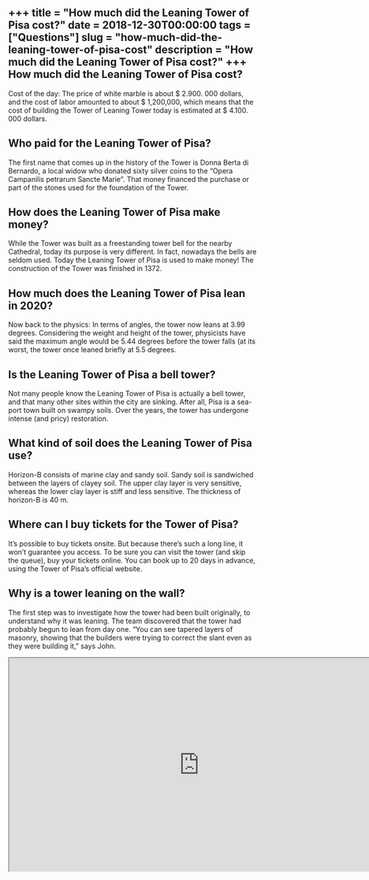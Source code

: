 +++
title = "How much did the Leaning Tower of Pisa cost?"
date = 2018-12-30T00:00:00
tags = ["Questions"]
slug = "how-much-did-the-leaning-tower-of-pisa-cost"
description = "How much did the Leaning Tower of Pisa cost?"
+++
How much did the Leaning Tower of Pisa cost?
--------------------------------------------

Cost of the day: The price of white marble is about $ 2.900. 000 dollars, and the cost of labor amounted to about $ 1,200,000, which means that the cost of building the Tower of Leaning Tower today is estimated at $ 4.100. 000 dollars.

Who paid for the Leaning Tower of Pisa?
---------------------------------------

The first name that comes up in the history of the Tower is Donna Berta di Bernardo, a local widow who donated sixty silver coins to the “Opera Campanilis petrarum Sancte Marie”. That money financed the purchase or part of the stones used for the foundation of the Tower.

How does the Leaning Tower of Pisa make money?
----------------------------------------------

While the Tower was built as a freestanding tower bell for the nearby Cathedral, today its purpose is very different. In fact, nowadays the bells are seldom used. Today the Leaning Tower of Pisa is used to make money! The construction of the Tower was finished in 1372.

How much does the Leaning Tower of Pisa lean in 2020?
-----------------------------------------------------

Now back to the physics: In terms of angles, the tower now leans at 3.99 degrees. Considering the weight and height of the tower, physicists have said the maximum angle would be 5.44 degrees before the tower falls (at its worst, the tower once leaned briefly at 5.5 degrees.

Is the Leaning Tower of Pisa a bell tower?
------------------------------------------

Not many people know the Leaning Tower of Pisa is actually a bell tower, and that many other sites within the city are sinking. After all, Pisa is a sea-port town built on swampy soils. Over the years, the tower has undergone intense (and pricy) restoration.

What kind of soil does the Leaning Tower of Pisa use?
-----------------------------------------------------

Horizon-B consists of marine clay and sandy soil. Sandy soil is sandwiched between the layers of clayey soil. The upper clay layer is very sensitive, whereas the lower clay layer is stiff and less sensitive. The thickness of horizon-B is 40 m.

Where can I buy tickets for the Tower of Pisa?
----------------------------------------------

It’s possible to buy tickets onsite. But because there’s such a long line, it won’t guarantee you access. To be sure you can visit the tower (and skip the queue), buy your tickets online. You can book up to 20 days in advance, using the Tower of Pisa’s official website.

Why is a tower leaning on the wall?
-----------------------------------

The first step was to investigate how the tower had been built originally, to understand why it was leaning. The team discovered that the tower had probably begun to lean from day one. “You can see tapered layers of masonry, showing that the builders were trying to correct the slant even as they were building it,” says John.

<iframe allow="accelerometer; autoplay; clipboard-write; encrypted-media; gyroscope; picture-in-picture" allowfullscreen="" class="__youtube_prefs__  epyt-is-override  no-lazyload" data-no-lazy="1" data-origheight="433" data-origwidth="770" data-skipgform_ajax_framebjll="" height="433" id="_ytid_41021" loading="lazy" src="https://www.youtube.com/embed/HFqf6aKdOC0?enablejsapi=1&autoplay=0&cc_load_policy=0&cc_lang_pref=&iv_load_policy=1&loop=0&modestbranding=0&rel=1&fs=1&playsinline=0&autohide=2&theme=dark&color=red&controls=1&" title="YouTube player" width="770"></iframe>
